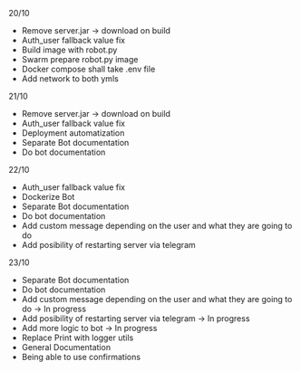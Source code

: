 20/10

- Remove server.jar -> download on build
- Auth_user fallback value fix
- Build image with robot.py
- Swarm prepare robot.py image
- Docker compose shall take .env file
- Add network to both ymls

21/10

- Remove server.jar -> download on build
- Auth_user fallback value fix
- Deployment automatization
- Separate Bot documentation
- Do bot documentation

22/10
- Auth_user fallback value fix
- Dockerize Bot
- Separate Bot documentation
- Do bot documentation
- Add custom message depending on the user and what they are going to do
- Add posibility of restarting server via telegram

23/10
- Separate Bot documentation
- Do bot documentation
- Add custom message depending on the user and what they are going to do -> In progress
- Add posibility of restarting server via telegram -> In progress
- Add more logic to bot -> In progress
- Replace Print with logger utils
- General Documentation
- Being able to use confirmations